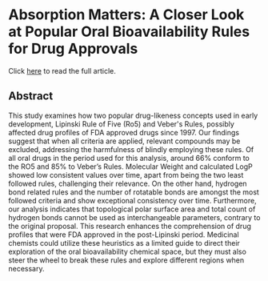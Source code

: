 # Absorption Matters: A Closer Look at Popular Oral Bioavailability Rules for Drug Approvals

Click [here](https://onlinelibrary.wiley.com/doi/abs/10.1002/minf.202300115) to read the full article.

## Abstract

This study examines how two popular drug-likeness concepts used in early development, Lipinski Rule of Five (Ro5) and Veber's Rules, possibly affected drug profiles of FDA approved drugs since 1997. Our findings suggest that when all criteria are applied, relevant compounds may be excluded, addressing the harmfulness of blindly employing these rules. Of all oral drugs in the period used for this analysis, around 66% conform to the RO5 and 85% to Veber’s Rules. Molecular Weight and calculated LogP showed low consistent values over time, apart from being the two least followed rules, challenging their relevance. On the other hand, hydrogen bond related rules and the number of rotatable bonds are amongst the most followed criteria and show exceptional consistency over time. Furthermore, our analysis indicates that topological polar surface area and total count of hydrogen bonds cannot be used as interchangeable parameters, contrary to the original proposal. This research enhances the comprehension of drug profiles that were FDA approved in the post-Lipinski period. Medicinal chemists could utilize these heuristics as a limited guide to direct their exploration of the oral bioavailability chemical space, but they must also steer the wheel to break these rules and explore different regions when necessary.
